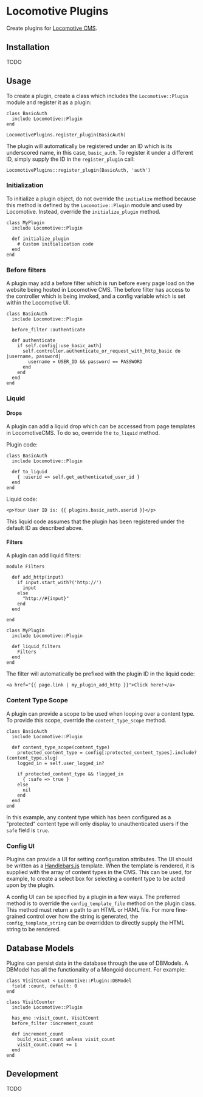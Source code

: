 
# Locomotive Plugins

Create plugins for [Locomotive CMS](http://locomotivecms.com/).


## Installation

TODO


## Usage

To create a plugin, create a class which includes the `Locomotive::Plugin`
module and register it as a plugin:

    class BasicAuth
      include Locomotive::Plugin
    end

    LocomotivePlugins.register_plugin(BasicAuth)

The plugin will automatically be registered under an ID which is its
underscored name, in this case, `basic_auth`. To register it under a
different ID, simply supply the ID in the `register_plugin` call:

    LocomotivePlugins::register_plugin(BasicAuth, 'auth')

### Initialization

To initialize a plugin object, do not override the `initialize` method because
this method is defined by the `Locomotive::Plugin` module and used by
Locomotive. Instead, override the `initialize_plugin` method.

    class MyPlugin
      include Locomotive::Plugin

      def initialize_plugin
        # Custom initialization code
      end
    end

### Before filters

A plugin may add a before filter which is run before every page load on the
website being hosted in Locomotive CMS. The before filter has access to the
controller which is being invoked, and a config variable which is set within
the Locomotive UI.

    class BasicAuth
      include Locomotive::Plugin

      before_filter :authenticate

      def authenticate
        if self.config[:use_basic_auth]
          self.controller.authenticate_or_request_with_http_basic do |username, password|
            username = USER_ID && password == PASSWORD
          end
        end
      end
    end

### Liquid

#### Drops

A plugin can add a liquid drop which can be accessed from page templates in
LocomotiveCMS. To do so, override the `to_liquid` method.

Plugin code:

    class BasicAuth
      include Locomotive::Plugin

      def to_liquid
        { :userid => self.get_authenticated_user_id }
      end
    end

Liquid code:

    <p>Your User ID is: {{ plugins.basic_auth.userid }}</p>

This liquid code assumes that the plugin has been registered under the default
ID as described above.

#### Filters

A plugin can add liquid filters:

    module Filters

      def add_http(input)
        if input.start_with?('http://')
          input
        else
          "http://#{input}"
        end
      end

    end

    class MyPlugin
      include Locomotive::Plugin

      def liquid_filters
        Filters
      end
    end

The filter will automatically be prefixed with the plugin ID in the liquid
code:

    <a href="{{ page.link | my_plugin_add_http }}">Click here!</a>

### Content Type Scope

A plugin can provide a scope to be used when looping over a content type. To provide this scope, override the `content_type_scope` method.

    class BasicAuth
      include Locomotive::Plugin

      def content_type_scope(content_type)
        protected_content_type = config[:protected_content_types].include?(content_type.slug)
        logged_in = self.user_logged_in?

        if protected_content_type && !logged_in
          { :safe => true }
        else
          nil
        end
      end
    end

In this example, any content type which has been configured as a "protected"
content type will only display to unauthenticated users if the `safe` field is
`true`.

### Config UI

Plugins can provide a UI for setting configuration attributes. The UI should be
written as a [Handlebars.js](http://handlebarsjs.com/) template. When the
template is rendered, it is supplied with the array of content types in the
CMS. This can be used, for example, to create a select box for selecting a
content type to be acted upon by the plugin.

A config UI can be specified by a plugin in a few ways. The preferred method is
to override the  `config_template_file` method on the plugin class. This method
must return a path to an HTML or HAML file. For more fine-grained control over
how the string is generated, the `config_template_string` can be overridden to
directly supply the HTML string to be rendered.

## Database Models

Plugins can persist data in the database through the use of DBModels. A DBModel
has all the functionality of a Mongoid document. For example:

    class VisitCount < Locomotive::Plugin::DBModel
      field :count, default: 0
    end

    class VisitCounter
      include Locomotive::Plugin

      has_one :visit_count, VisitCount
      before_filter :increment_count

      def increment_count
        build_visit_count unless visit_count
        visit_count.count += 1
      end
    end

## Development

TODO
